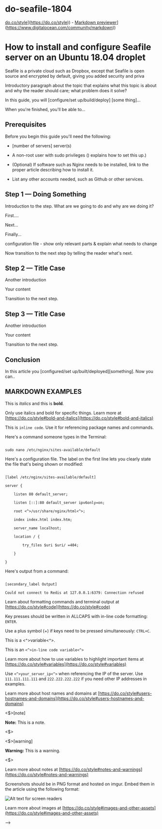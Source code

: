 # do-seafile-1804

[do.co/style]([https://do.co/style)](https://do.co/style)) - [Markdown previewer]([https://www.digitalocean.com/community/markdown)](https://www.digitalocean.com/community/markdown))

# How to install and configure Seafile server on an Ubuntu 18.04 droplet

Seafile is a private cloud such as Dropbox, except that Seafile is open source and encrypted by default, giving you added security and priva

Introductory paragraph about the topic that explains what this topic is about and why the reader should care; what problem does it solve?

In this guide, you will [configure/set up/build/deploy] [some thing]...

When you're finished, you'll be able to...

## Prerequisites

<!-- Prerequisites are important. Learn more at [https://do.co/style#prerequisites](https://do.co/style#prerequisites) -->

Before you begin this guide you'll need the following:

- [number of servers] <OS and OS Version> server(s) <!-- Also specify the amount of RAM the server needs if relevant. -->

- A non-root user with sudo privileges (<insert link to Initial Server Setup article for the OS used in this tutorial>) explains how to set this up.)

- (Optional) If software such as Nginx needs to be installed, link to the proper article describing how to install it.

- List any other accounts needed, such as Github or other services.

## Step 1 — Doing Something

<!-- For more information on steps, see [https://do.co/style/#steps](https://do.co/style/#steps) -->

Introduction to the step. What are we going to do and why are we doing it?

First....

Next...

Finally...

<!--If showing a command, explain the command first by talking about what it does. Then show the command.-->

configuration file - show only  relevant parts & explain what needs to change

Now transition to the next step by telling the reader what's next.

## Step 2 — Title Case

Another introduction

Your content

Transition to the next step.

## Step 3 — Title Case

Another introduction

Your content

Transition to the next step.

## Conclusion

In this article you [configured/set up/built/deployed][something]. Now you can..

## MARKDOWN EXAMPLES

This is _italics_ and this is **bold**.

Only use italics and bold for specific things. Learn more at [https://do.co/style#bold-and-italics](https://do.co/style#bold-and-italics)

This is `inline code`. Use it for referencing package names and commands.

Here's a command someone types in the Terminal:

```command

sudo nano /etc/nginx/sites-available/default

```

Here's a configuration file. The label on the first line lets you clearly state the file that's being shown or modified:

```nginx

[label /etc/nginx/sites-available/default]

server {

    listen 80 default_server;

    listen [::]:80 default_server ipv6only=on;

    root <^>/usr/share/nginx/html<^>;

    index index.html index.htm;

    server_name localhost;

    location / {

        try_files $uri $uri/ =404;

    }

}

```

Here's output from a command:

```

[secondary_label Output]

Could not connect to Redis at 127.0.0.1:6379: Connection refused

```

Learn about formatting commands and terminal output at [https://do.co/style#code](https://do.co/style#code)

Key presses should be written in ALLCAPS with in-line code formatting: `ENTER`.

Use a plus symbol (+) if keys need to be pressed simultaneously: `CTRL+C`.

This is a <^>variable<^>.

This is an `<^>in-line code variable<^>`

Learn more about how to use variables to highlight important items at [https://do.co/style#variables](https://do.co/style#variables)

Use `<^>your_server_ip<^>` when referencing the IP of the server.  Use `111.111.111.111` and `222.222.222.222` if you need other IP addresses in examples.

Learn more about host names and domains at [https://do.co/style#users-hostnames-and-domains](https://do.co/style#users-hostnames-and-domains)

<$>[note]

**Note:** This is a note.

<$>

<$>[warning]

**Warning:** This is a warning.

<$>

Learn more about notes at [https://do.co/style#notes-and-warnings](https://do.co/style#notes-and-warnings)

Screenshots should be in PNG format and hosted on imgur. Embed them in the article using the following format:

![Alt text for screen readers](/path/to/img.png)

Learn more about images at [https://do.co/style#images-and-other-assets](https://do.co/style#images-and-other-assets)

-->